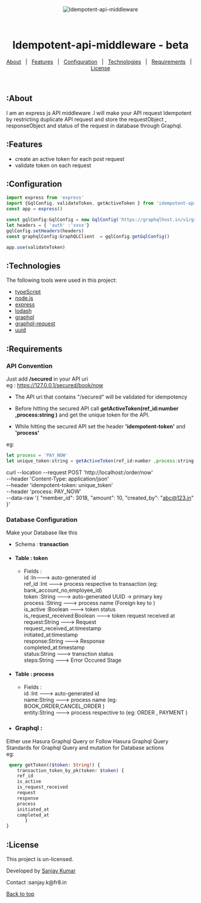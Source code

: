 <div align="center" id="top"> 
  <img src="https://www.fr8.in/images/logo.png" alt="Idempotent-api-middleware" />

  &#xa0;

</div>

<h1 align="center">Idempotent-api-middleware - beta</h1>

<p align="center">
  <a href="#about">About</a> &#xa0; | &#xa0; 
  <a href="#features">Features</a> &#xa0; | &#xa0;
  <a href="#configuration">Configuration</a> &#xa0; | &#xa0;
  <a href="#technologies">Technologies</a> &#xa0; | &#xa0;
  <a href="#requirements">Requirements</a> &#xa0; | &#xa0;
  <a href="#license">License</a>
</p>

<br>

## :About ##

I am an express js API middleware .I will make your API request Idempotent by restricting duplicate API request and store the requestObject , responseObject and status of the request in database through Graphql.

## :Features ##
* create an active token for each post request
* validate token on each request 

## :Configuration ##

```js
import express from 'express'
import {GqlConfig, validateToken, getActiveToken } from 'idempotent-api-middleware'
const app = express()

const gqlConfig:GqlConfig = new GqlConfig('https://graphqlhost.in/v1/graphql')
let headers = { 'auth' :'xxxx'}
gqlConfig.setHeaders(headers)
const graphqlConfig:GraphQLClient  = gqlConfig.getGqlConfig()

app.use(validateToken)
```

## :Technologies ##

The following tools were used in this project:
- [typeScript](https://www.typescriptlang.org/)
- [node.js](https://nodejs.org/en/)
- [express](https://expressjs.com/)
- [lodash](https://lodash.com/)
- [graphql](https://graphql.org/graphql-js/)
- [graphql-request](https://www.npmjs.com/package/graphql-request)
- [uuid](https://www.npmjs.com/package/uuid)



## :Requirements ##

### API Convention
Just add <b>/secured</b> in your API uri \
eg : https://127.0.0.1/secured/book/now

- The API uri that contains "/secured" will be validated for idempotency

- Before hitting the secured API call **getActiveToken(ref_id:number ,process:string )** and get the unique token for the API.

- While hitting the secured API set the header **'idempotent-token'** and **'process'**

eg:
```js
let process = 'PAY_NOW'
let unique_token:string = getActiveToken(ref_id:number ,process:string )
```
curl --location --request POST 'http://localhost:/order/now' \
--header 'Content-Type: application/json' \
--header 'idempotent-token: unique_token' \
--header 'process: PAY_NOW' \
--data-raw '{
    "member_id": 3018,
    "amount": 10,
    "created_by": "abc@123.in"
}' 

### Database Configuration
Make your Database like this 
* Schema :<b>  transaction</b>
 * #### Table  :  <b>token</b>
   * Fields : \
    id :In---> auto-generated id\
    ref_id :Int                 ---> process respective to transaction (eg: bank_account_no,employee_id)\
    token :String               ---> auto-generated UUID -> primary key\
    process :String             ---> process name (Foreign key to )\
    is_active :Boolean          ---> token status\
    is_request_received:Boolean ---> token request received at\
    request:String              ---> Request\
    request_received_at:timestamp\
    initiated_at:timestamp\
    response:String             ---> Response\
    completed_at:timestamp\
    status:String               ---> transction status\
    steps:String                ---> Error Occured Stage

 * #### Table  :  <b>process</b>
   * Fields :\
    id :Int                     ---> auto-generated id\
    name:String                 ---> process name (eg: BOOK_ORDER,CANCEL_ORDER )\
    entity:String               ---> process respective to (eg: ORDER , PAYMENT )
    
* ### Graphql  :
 Either use Hasura Graphql Query  or Follow Hasura Graphql Query Standards for Graphql Query and mutation for Database actions \
  eg:
```graphql
 query getToken(($token: String!) {
    transaction_token_by_pk(token: $token) {
    ref_id
    is_active
    is_request_received
    request
    response
    process
    initiated_at
    completed_at
       }
}
 ```
## :License ##

This project is  un-licensed.


Developed by <a href="https://github.com/jsanjeykumar" target="_blank">Sanjay Kumar</a> 
<p>Contact :sanjay.k@fr8.in&#xa0;</p>

<a href="#top">Back to top</a>
